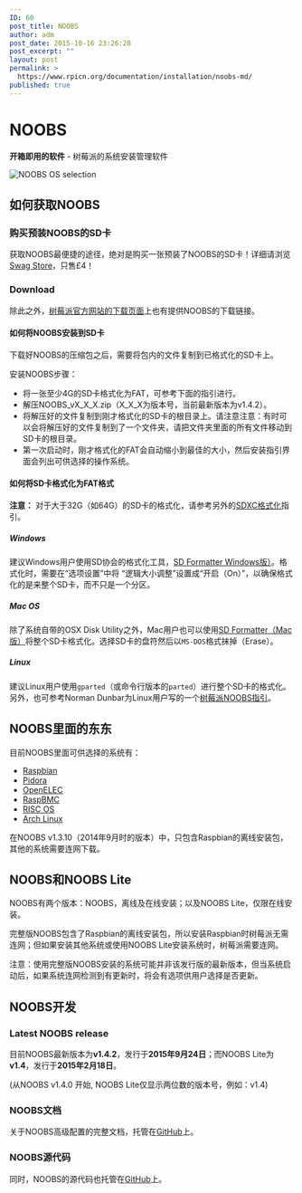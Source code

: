 ```yaml
---
ID: 60
post_title: NOOBS
author: adm
post_date: 2015-10-16 23:26:28
post_excerpt: ""
layout: post
permalink: >
  https://www.rpicn.org/documentation/installation/noobs-md/
published: true
---
```

# NOOBS

**开箱即用的软件** - 树莓派的系统安装管理软件

![NOOBS OS selection](images/noobs.png)

## 如何获取NOOBS

### 购买预装NOOBS的SD卡

获取NOOBS最便捷的途径，绝对是购买一张预装了NOOBS的SD卡！详细请浏览[Swag Store](http://swag.raspberrypi.org/collections/frontpage/products/noobs-8gb-sd-card)，只售£4！

### Download

除此之外，[树莓派官方网站的下载页面](https://www.raspberrypi.org/downloads/noobs/)上也有提供NOOBS的下载链接。

#### 如何将NOOBS安装到SD卡

下载好NOOBS的压缩包之后，需要将包内的文件复制到已格式化的SD卡上。

安装NOOBS步骤：

- 将一张至少4G的SD卡格式化为FAT，可参考下面的指引进行。
- 解压NOOBS_vX_X_X.zip（X_X_X为版本号，当前最新版本为v1.4.2）。
- 将解压好的文件复制到刚才格式化的SD卡的根目录上。请注意注意：有时可以会将解压好的文件复制到了一个文件夹，请把文件夹里面的所有文件移动到SD卡的根目录。
- 第一次启动时，刚才格式化的FAT会自动缩小到最佳的大小，然后安装指引界面会列出可供选择的操作系统。

#### 如何将SD卡格式化为FAT格式

**注意：** 对于大于32G（如64G）的SD卡的格式化，请参考另外的[SDXC格式化](sdxc_formatting.md)指引。

##### Windows

建议Windows用户使用SD协会的格式化工具，[SD Formatter Windows版）](https://www.sdcard.org/chs/downloads/formatter_4/eula_windows/index.html)。格式化时，需要在“选项设置”中将
“逻辑大小调整”设置成“开启（On）”，以确保格式化的是来整个SD卡，而不只是一个分区。

##### Mac OS

除了系统自带的OSX Disk Utility之外，Mac用户也可以使用[SD Formatter（Mac版）](https://www.sdcard.org/chs/downloads/formatter_4/eula_mac/index.html)将整个SD卡格式化。选择SD卡的盘符然后以`MS-DOS`格式抹掉（Erase）。

##### Linux

建议Linux用户使用`gparted`（或命令行版本的`parted`）进行整个SD卡的格式化。另外，也可参考Norman Dunbar为Linux用户写的一个[树莓派NOOBS指引](http://qdosmsq.dunbar-it.co.uk/blog/2013/06/noobs-for-raspberry-pi/)。

## NOOBS里面的东东

目前NOOBS里面可供选择的系统有：

- [Raspbian](http://raspbian.org/)
- [Pidora](http://pidora.ca/)
- [OpenELEC](http://wiki.openelec.tv/index.php?title=Raspberry_Pi_FAQ)
- [RaspBMC](http://www.raspbmc.com/)
- [RISC OS](https://www.riscosopen.org/wiki/documentation/show/Welcome%20to%20RISC%20OS%20Pi)
- [Arch Linux](http://archlinuxarm.org/platforms/armv6/raspberry-pi)

在NOOBS v1.3.10（2014年9月时的版本）中，只包含Raspbian的离线安装包，其他的系统需要连网下载。

## NOOBS和NOOBS Lite

NOOBS有两个版本：NOOBS，离线及在线安装；以及NOOBS Lite，仅限在线安装。

完整版NOOBS包含了Raspbian的离线安装包，所以安装Raspbian时树莓派无需连网；但如果安装其他系统或使用NOOBS Lite安装系统时，树莓派需要连网。

注意：使用完整版NOOBS安装的系统可能并非该发行版的最新版本，但当系统启动后，如果系统连网检测到有更新时，将会有选项供用户选择是否更新。

## NOOBS开发

### Latest NOOBS release

目前NOOBS最新版本为**v1.4.2**，发行于**2015年9月24日**；而NOOBS Lite为**v1.4**，发行于**2015年2月18日**。

(从NOOBS v1.4.0 开始, NOOBS Lite仅显示两位数的版本号，例如：v1.4)

### NOOBS文档

关于NOOBS高级配置的完整文档，托管在[GitHub](https://github.com/raspberrypi/noobs/blob/master/README.md)上。

### NOOBS源代码

同时，NOOBS的源代码也托管在[GitHub](https://github.com/raspberrypi/noobs)上。

